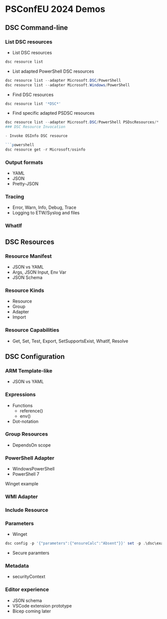 # PSConfEU 2024 Demos

## DSC Command-line

### List DSC resources

- List DSC resources

```powershell
dsc resource list
```

- List adapted PowerShell DSC resources

```powershell
dsc resource list --adapter Microsoft.DSC/PowerShell
dsc resource list --adapter Microsoft.Windows/PowerShell
```

- Find DSC resources

```powershell
dsc resource list '*DSC*'
```

- Find specific adapted PSDSC resources

```powershell
dsc resource list --adapter Microsoft.DSC/PowerShell PSDscResources/*
### DSC Resource Invocation

- Invoke OSInfo DSC resource

```powershell
dsc resource get -r Microsoft/osinfo
```

### Output formats

- YAML
- JSON
- Pretty-JSON

### Tracing

- Error, Warn, Info, Debug, Trace
- Logging to ETW/Syslog and files

### WhatIf

## DSC Resources

### Resource Manifest

- JSON vs YAML
- Args, JSON Input, Env Var
- JSON Schema

### Resource Kinds

- Resource
- Group
- Adapter
- Import

### Resource Capabilities

- Get, Set, Test, Export, SetSupportsExist, WhatIf, Resolve

## DSC Configuration

### ARM Template-like

- JSON vs YAML

### Expressions

- Functions
  - reference()
  - env()
- Dot-notation

### Group Resources

- DependsOn scope

### PowerShell Adapter

- WindowsPowerShell
- PowerShell 7

Winget example

### WMI Adapter

### Include Resource

### Parameters

- Winget

```powershell
dsc config -p '{"parameters":{"ensureCalc":"Absent"}}' set -p .\dsc\examples\winget.dsc.yaml
```

- Secure paramters

### Metadata

- securityContext

### Editor experience

- JSON schema
- VSCode extension prototype
- Bicep coming later
